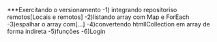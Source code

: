 ***Exercitando o versionamento
-1) integrando repositoriso remotos[Locais e remotos]
-2)listando array com Map e ForEach
-3)espalhar o array com[...]
-4)convertendo htmllCollection em array de forma indireta
-5)funções
-6)Login
